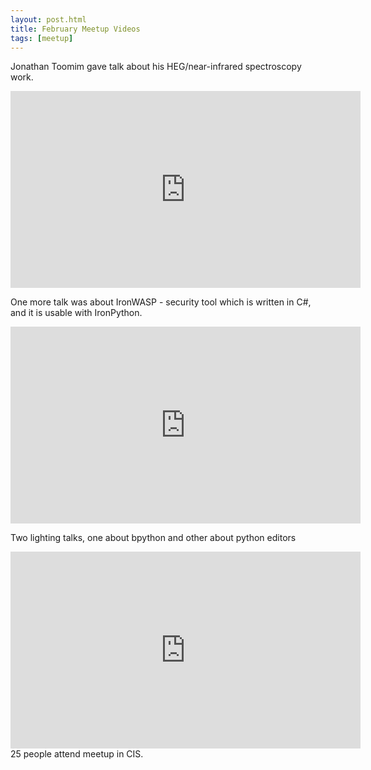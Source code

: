 ```yaml
---
layout: post.html
title: February Meetup Videos
tags: [meetup]
---
```



Jonathan Toomim gave talk about his HEG/near-infrared spectroscopy work.

<iframe frameborder="0" allowfullscreen="" width="560" height="315" 
   src="http://www.youtube.com/embed/1BkhLI6YxY4?wmode=transparent&showinfo=0&rel=0&autohide=1&autoplay=0"
   frameborder="0" allowfullscreen>
</iframe>

One more talk was about IronWASP - security tool which is written in C#, and it is usable with IronPython.

<iframe frameborder="0" allowfullscreen="" width="560" height="315" 
   src="http://www.youtube.com/embed/aotkZjoym1A?wmode=transparent&showinfo=0&rel=0&autohide=1&autoplay=0"
   frameborder="0" allowfullscreen>
</iframe>

Two lighting talks, one about bpython and other about python editors
<iframe frameborder="0" allowfullscreen="" width="560" height="315" 
   src="http://www.youtube.com/embed/AoO2ATlTSFw?wmode=transparent&showinfo=0&rel=0&autohide=1&autoplay=0"
   frameborder="0" allowfullscreen>
</iframe>
25 people attend meetup in CIS.